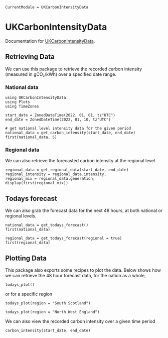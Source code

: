 ```@meta
CurrentModule = UKCarbonIntensityData
```

# UKCarbonIntensityData

Documentation for [UKCarbonIntensityData](https://github.com/ianlmgoddard/UKCarbonIntensityData.jl).

## Retrieving Data
We can use this package to retrieve the recorded carbon intensity (measured in gCO₂/kWh) over a specified date range. 

### National data
```@example Example
using UKCarbonIntensityData
using Plots
using TimeZones

start_date = ZonedDateTime(2022, 01, 01, tz"UTC")
end_date = ZonedDateTime(2022, 01, 10, tz"UTC")

# get national level intensity data for the given period
national_data = get_carbon_intensity(start_date, end_date)
first(national_data, 5)
```

### Regional data
We can also retrieve the forecasted carbon intensity at the regional level
```@example Example
regional_data = get_regional_data(start_date, end_date)
regional_intensity = regional_data.intensity;
regional_mix = regional_data.generation;
display(first(regional_mix))
```

## Todays forecast
We can also grab the forecast data for the next 48 hours, at both national or regional levels.
```@example Example 
national_data = get_todays_forecast()
first(national_data)
```

```@example Example 
regional_data = get_todays_forecast(regional = true)
first(regional_data)
```


## Plotting Data
This package also exports some recipes to plot the data. Below shows how we can retrieve the 48 hour forecast data, for the nation as a whole, 
```@example Example
todays_plot()
```

or for a specific region
```@example Example
todays_plot(region = "South Scotland")
```

```@example Example
todays_plot(region = "North West England")
```

We can also view the recorded carbon intensity over a given time period

```@example Example
carbon_intensity(start_date, end_date)
```
